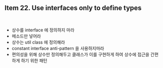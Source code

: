 ## Item 22. Use interfaces only to define types
<br/>

* 상수를 interface 에 정의하지 마라
* 메소드만 넣어라
* 상수는 util class 에 정의해라
* constant interface anti-pattern 을 사용하지마라
* 편의성을 위해 상수만 정의해두고 클래스가 이를 구현하게 하여 상수에 접근을 간편하게 하기 위한 패턴

